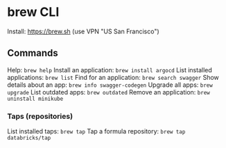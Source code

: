 # brew CLI

Install: https://brew.sh (use VPN "US San Francisco")

## Commands
Help: `brew help`
Install an application: `brew install argocd`
List installed applications: `brew list`
Find for an application: `brew search swagger`
Show details about an app: `brew info swagger-codegen`
Upgrade all apps: `brew upgrade`
List outdated apps: `brew outdated`
Remove an application: `brew uninstall minikube`

### Taps (repositories)
List installed taps: `brew tap`
Tap a formula repository: `brew tap databricks/tap`

